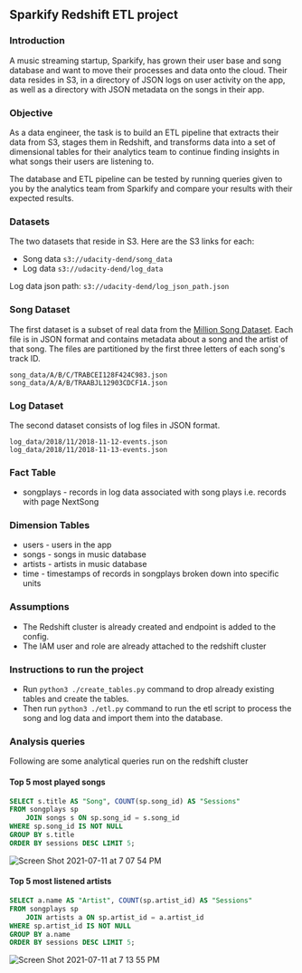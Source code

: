 ## Sparkify Redshift ETL project
### Introduction
A music streaming startup, Sparkify, has grown their user base and song database and want to move their processes and data onto the cloud. Their data resides in S3, in a directory of JSON logs on user activity on the app, as well as a directory with JSON metadata on the songs in their app.

### Objective
<p>As a data engineer, the task is to build an ETL pipeline that extracts their data from S3, stages them in Redshift, and transforms data into a set of dimensional tables for their analytics team to continue finding insights in what songs their users are listening to.</p>
<p>The database and ETL pipeline can be tested by running queries given to you by the analytics team from Sparkify and compare your results with their expected results.</p>

### Datasets
The two datasets that reside in S3. Here are the S3 links for each:
- Song data ``s3://udacity-dend/song_data``
- Log data ``s3://udacity-dend/log_data``

Log data json path: ``s3://udacity-dend/log_json_path.json``

### Song Dataset
The first dataset is a subset of real data from the [Million Song Dataset](https://labrosa.ee.columbia.edu/millionsong/). Each file is in JSON format and contains metadata about a song and the artist of that song. The files are partitioned by the first three letters of each song's track ID. 

```
song_data/A/B/C/TRABCEI128F424C983.json
song_data/A/A/B/TRAABJL12903CDCF1A.json
```

### Log Dataset
The second dataset consists of log files in JSON format.
```
log_data/2018/11/2018-11-12-events.json
log_data/2018/11/2018-11-13-events.json
```

### Fact Table
- songplays - records in log data associated with song plays i.e. records with page NextSong

### Dimension Tables
- users - users in the app
- songs - songs in music database
- artists - artists in music database
- time - timestamps of records in songplays broken down into specific units

### Assumptions
- The Redshift cluster is already created and endpoint is added to the config.
- The IAM user and role are already attached to the redshift cluster

### Instructions to run the project
- Run ``python3 ./create_tables.py`` command to drop already existing tables and create the tables.
- Then run ``python3 ./etl.py`` command to run the etl script to process the song and log data and import them into the database.

### Analysis queries
Following are some analytical queries run on the redshift cluster

#### Top 5 most played songs
```sql
SELECT s.title AS "Song", COUNT(sp.song_id) AS "Sessions" 
FROM songplays sp 
    JOIN songs s ON sp.song_id = s.song_id 
WHERE sp.song_id IS NOT NULL 
GROUP BY s.title 
ORDER BY sessions DESC LIMIT 5;
```

![Screen Shot 2021-07-11 at 7 07 54 PM](https://user-images.githubusercontent.com/2171885/125186278-9136a900-e27d-11eb-98aa-4d6ae9a786d1.png)


#### Top 5 most listened artists

```sql
SELECT a.name AS "Artist", COUNT(sp.artist_id) AS "Sessions" 
FROM songplays sp 
    JOIN artists a ON sp.artist_id = a.artist_id 
WHERE sp.artist_id IS NOT NULL 
GROUP BY a.name 
ORDER BY sessions DESC LIMIT 5;
```
![Screen Shot 2021-07-11 at 7 13 55 PM](https://user-images.githubusercontent.com/2171885/125186283-9693f380-e27d-11eb-8275-93671aeffeeb.png)
